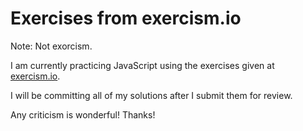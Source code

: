 # Exercises from exercism.io 

Note: Not exorcism.

I am currently practicing JavaScript using the exercises given at [exercism.io](http://exercism.io).

I will be committing all of my solutions after I submit them for review.  

Any criticism is wonderful! Thanks!

